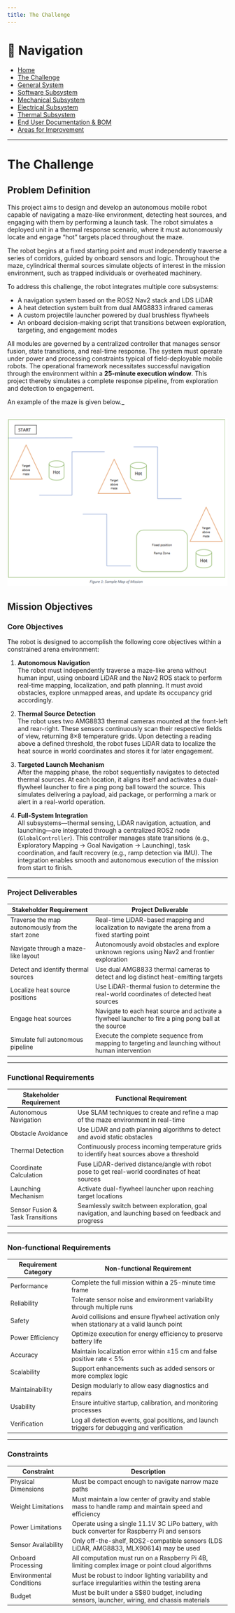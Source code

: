 ```yaml
---
title: The Challenge
---
```


# 🔗 Navigation

- [Home](index.md)
- [The Challenge](challenge.md)
- [General System](general-system.md)
- [Software Subsystem](software.md)
- [Mechanical Subsystem](mechanical.md)
- [Electrical Subsystem](electrical.md)
- [Thermal Subsystem](thermal.md)
- [End User Documentation & BOM](user_docs.md)
- [Areas for Improvement](improvements.md)

---

# The Challenge


## Problem Definition

This project aims to design and develop an autonomous mobile robot capable of navigating a maze-like environment, detecting heat sources, and engaging with them by performing a launch task. The robot simulates a deployed unit in a thermal response scenario, where it must autonomously locate and engage “hot” targets placed throughout the maze.

The robot begins at a fixed starting point and must independently traverse a series of corridors, guided by onboard sensors and logic. Throughout the maze, cylindrical thermal sources simulate objects of interest in the mission environment, such as trapped individuals or overheated machinery.

To address this challenge, the robot integrates multiple core subsystems:

- A navigation system based on the ROS2 Nav2 stack and LDS LiDAR  
- A heat detection system built from dual AMG8833 infrared cameras  
- A custom projectile launcher powered by dual brushless flywheels  
- An onboard decision-making script that transitions between exploration, targeting, and engagement modes  

All modules are governed by a centralized controller that manages sensor fusion, state transitions, and real-time response. The system must operate under power and processing constraints typical of field-deployable mobile robots. The operational framework necessitates successful navigation through the environment within a **25-minute execution window**. This project thereby simulates a complete response pipeline, from exploration and detection to engagement.

An example of the maze is given below._

![Maze Layout](assets/images/the_challenge/maze_picture.png)
---

## Mission Objectives

### Core Objectives

The robot is designed to accomplish the following core objectives within a constrained arena environment:

1. **Autonomous Navigation**  
   The robot must independently traverse a maze-like arena without human input, using onboard LiDAR and the Nav2 ROS stack to perform real-time mapping, localization, and path planning. It must avoid obstacles, explore unmapped areas, and update its occupancy grid accordingly.

2. **Thermal Source Detection**  
   The robot uses two AMG8833 thermal cameras mounted at the front-left and rear-right. These sensors continuously scan their respective fields of view, returning 8×8 temperature grids. Upon detecting a reading above a defined threshold, the robot fuses LiDAR data to localize the heat source in world coordinates and stores it for later engagement.

3. **Targeted Launch Mechanism**  
   After the mapping phase, the robot sequentially navigates to detected thermal sources. At each location, it aligns itself and activates a dual-flywheel launcher to fire a ping pong ball toward the source. This simulates delivering a payload, aid package, or performing a mark or alert in a real-world operation.

4. **Full-System Integration**  
   All subsystems—thermal sensing, LiDAR navigation, actuation, and launching—are integrated through a centralized ROS2 node (`GlobalController`). This controller manages state transitions (e.g., Exploratory Mapping → Goal Navigation → Launching), task coordination, and fault recovery (e.g., ramp detection via IMU). The integration enables smooth and autonomous execution of the mission from start to finish.

---

### Project Deliverables

| Stakeholder Requirement                              | Project Deliverable                                                                                   |
|------------------------------------------------------|--------------------------------------------------------------------------------------------------------|
| Traverse the map autonomously from the start zone    | Real-time LiDAR-based mapping and localization to navigate the arena from a fixed starting point       |
| Navigate through a maze-like layout                  | Autonomously avoid obstacles and explore unknown regions using Nav2 and frontier exploration           |
| Detect and identify thermal sources                  | Use dual AMG8833 thermal cameras to detect and log distinct heat-emitting targets                      |
| Localize heat source positions                       | Use LiDAR-thermal fusion to determine the real-world coordinates of detected heat sources              |
| Engage heat sources                                  | Navigate to each heat source and activate a flywheel launcher to fire a ping pong ball at the source   |
| Simulate full autonomous pipeline                    | Execute the complete sequence from mapping to targeting and launching without human intervention       |

---

### Functional Requirements

| Stakeholder Requirement       | Functional Requirement                                                                                   |
|------------------------------|-----------------------------------------------------------------------------------------------------------|
| Autonomous Navigation         | Use SLAM techniques to create and refine a map of the maze environment in real-time                      |
| Obstacle Avoidance           | Use LiDAR and path planning algorithms to detect and avoid static obstacles                              |
| Thermal Detection             | Continuously process incoming temperature grids to identify heat sources above a threshold               |
| Coordinate Calculation        | Fuse LiDAR-derived distance/angle with robot pose to get real-world coordinates of heat sources          |
| Launching Mechanism           | Activate dual-flywheel launcher upon reaching target locations                                           |
| Sensor Fusion & Task Transitions | Seamlessly switch between exploration, goal navigation, and launching based on feedback and progress   |

---

### Non-functional Requirements

| Requirement Category | Non-functional Requirement                                                                                       |
|----------------------|------------------------------------------------------------------------------------------------------------------|
| Performance          | Complete the full mission within a 25-minute time frame                                                          |
| Reliability          | Tolerate sensor noise and environment variability through multiple runs                                          |
| Safety               | Avoid collisions and ensure flywheel activation only when stationary at a valid launch point                     |
| Power Efficiency     | Optimize execution for energy efficiency to preserve battery life                                                |
| Accuracy             | Maintain localization error within ±15 cm and false positive rate < 5%                                           |
| Scalability          | Support enhancements such as added sensors or more complex logic                                                 |
| Maintainability      | Design modularly to allow easy diagnostics and repairs                                                           |
| Usability            | Ensure intuitive startup, calibration, and monitoring processes                                                  |
| Verification         | Log all detection events, goal positions, and launch triggers for debugging and verification                     |

---

### Constraints

| Constraint           | Description                                                                                                     |
|----------------------|------------------------------------------------------------------------------------------------------------------|
| Physical Dimensions  | Must be compact enough to navigate narrow maze paths                                                            |
| Weight Limitations   | Must maintain a low center of gravity and stable mass to handle ramp and maintain speed and efficiency         |
| Power Limitations    | Operate using a single 11.1V 3C LiPo battery, with buck converter for Raspberry Pi and sensors                  |
| Sensor Availability  | Only off-the-shelf, ROS2-compatible sensors (LDS LiDAR, AMG8833, MLX90614) may be used                          |
| Onboard Processing   | All computation must run on a Raspberry Pi 4B, limiting complex image or point cloud algorithms                 |
| Environmental Conditions | Must be robust to indoor lighting variability and surface irregularities within the testing arena          |
| Budget               | Must be built under a S$80 budget, including sensors, launcher, wiring, and chassis materials                  |
